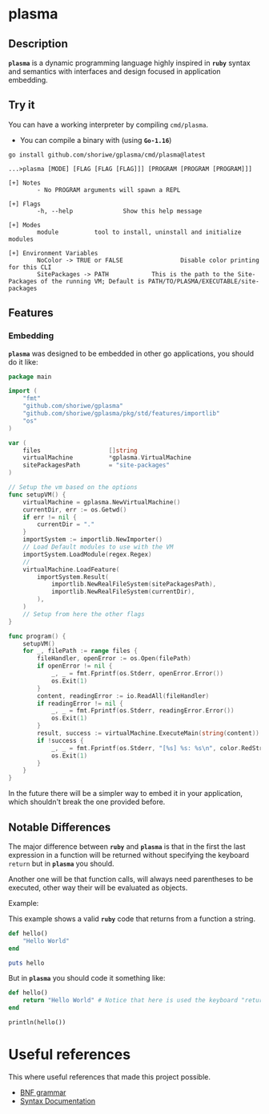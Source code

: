 # plasma

## Description

**`plasma`** is a dynamic programming language highly inspired in **`ruby`** syntax and semantics with interfaces and
design focused in application embedding.

## Try it

You can have a working interpreter by compiling `cmd/plasma`.

- You can compile a binary with (using **`Go-1.16`**)

```shell
go install github.com/shoriwe/gplasma/cmd/plasma@latest
```

```
...>plasma [MODE] [FLAG [FLAG [FLAG]]] [PROGRAM [PROGRAM [PROGRAM]]]

[+] Notes
        - No PROGRAM arguments will spawn a REPL

[+] Flags
        -h, --help              Show this help message

[+] Modes
        module          tool to install, uninstall and initialize modules

[+] Environment Variables
        NoColor -> TRUE or FALSE                Disable color printing for this CLI
        SitePackages -> PATH            This is the path to the Site-Packages of the running VM; Default is PATH/TO/PLASMA/EXECUTABLE/site-packages
```

## Features

### Embedding

**`plasma`** was designed to be embedded in other go applications, you should do it like:

```go
package main

import (
	"fmt"
	"github.com/shoriwe/gplasma"
	"github.com/shoriwe/gplasma/pkg/std/features/importlib"
	"os"
)

var (
	files                   []string
	virtualMachine          *gplasma.VirtualMachine
	sitePackagesPath        = "site-packages"
)

// Setup the vm based on the options
func setupVM() {
	virtualMachine = gplasma.NewVirtualMachine()
	currentDir, err := os.Getwd()
	if err != nil {
		currentDir = "."
	}
	importSystem := importlib.NewImporter()
	// Load Default modules to use with the VM
	importSystem.LoadModule(regex.Regex)
	//
	virtualMachine.LoadFeature(
		importSystem.Result(
			importlib.NewRealFileSystem(sitePackagesPath),
			importlib.NewRealFileSystem(currentDir),
		),
	)
	// Setup from here the other flags
}

func program() {
	setupVM()
	for _, filePath := range files {
		fileHandler, openError := os.Open(filePath)
		if openError != nil {
			_, _ = fmt.Fprintf(os.Stderr, openError.Error())
			os.Exit(1)
		}
		content, readingError := io.ReadAll(fileHandler)
		if readingError != nil {
			_, _ = fmt.Fprintf(os.Stderr, readingError.Error())
			os.Exit(1)
		}
		result, success := virtualMachine.ExecuteMain(string(content))
		if !success {
			_, _ = fmt.Fprintf(os.Stderr, "[%s] %s: %s\n", color.RedString("-"), result.TypeName(), result.String)
			os.Exit(1)
		}
	}
}
```

In the future there will be a simpler way to embed it in your application, which shouldn't break the one provided
before.

## Notable Differences

The major difference between **`ruby`** and **`plasma`** is that in the first the last expression in a function will be
returned without specifying the keyboard `return` but in **`plasma`** you should.

Another one will be that function calls, will always need parentheses to be executed, other way their will be evaluated
as objects.

Example:

This example shows a valid **`ruby`** code that returns from a function a string.

```ruby
def hello()
    "Hello World"
end

puts hello
```

But in **`plasma`** you should code it something like:

```ruby
def hello()
    return "Hello World" # Notice that here is used the keyboard "return"
end

println(hello())
```

# Useful references

This where useful references that made this project possible.

- [BNF grammar](https://ruby-doc.org/docs/ruby-doc-bundle/Manual/man-1.4/yacc.html)
- [Syntax Documentation](https://ruby-doc.org/docs/ruby-doc-bundle/Manual/man-1.4/syntax.html)
